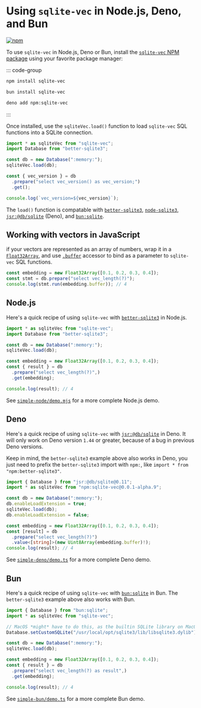 # Using `sqlite-vec` in Node.js, Deno, and Bun

[![npm](https://img.shields.io/npm/v/sqlite-vec.svg?color=green&logo=nodedotjs&logoColor=white)](https://www.npmjs.com/package/sqlite-vec)

To use `sqlite-vec` in Node.js, Deno or Bun, install the
[`sqlite-vec` NPM package](https://npmjs.com/package/sqlite-vec) using your
favorite package manager:

::: code-group

```bash [npm]
npm install sqlite-vec
```

```bash [Bun]
bun install sqlite-vec
```

```bash [Deno]
deno add npm:sqlite-vec
```

:::

Once installed, use the `sqliteVec.load()` function to load `sqlite-vec` SQL
functions into a SQLite connection.

```js
import * as sqliteVec from "sqlite-vec";
import Database from "better-sqlite3";

const db = new Database(":memory:");
sqliteVec.load(db);

const { vec_version } = db
  .prepare("select vec_version() as vec_version;")
  .get();

console.log(`vec_version=${vec_version}`);
```

The `load()` function is compatable with
[`better-sqlite3`](https://github.com/WiseLibs/better-sqlite3),
[`node-sqlite3`](https://github.com/TryGhost/node-sqlite3),
[`jsr:@db/sqlite`](https://jsr.io/@db/sqlite) (Deno), and
[`bun:sqlite`](https://bun.sh/docs/api/sqlite).

## Working with vectors in JavaScript

if your vectors are represented as an array of numbers, wrap it in a
[`Float32Array`](https://developer.mozilla.org/en-US/docs/Web/JavaScript/Reference/Global_Objects/Float32Array),
and use
[`.buffer`](https://developer.mozilla.org/en-US/docs/Web/JavaScript/Reference/Global_Objects/TypedArray/buffer)
accessor to bind as a parameter to `sqlite-vec` SQL functions.

```js
const embedding = new Float32Array([0.1, 0.2, 0.3, 0.4]);
const stmt = db.prepare("select vec_length(?)");
console.log(stmt.run(embedding.buffer)); // 4
```

## Node.js

Here's a quick recipe of using `sqlite-vec` with
[`better-sqlite3`](https://github.com/WiseLibs/better-sqlite3) in Node.js.

```js
import * as sqliteVec from "sqlite-vec";
import Database from "better-sqlite3";

const db = new Database(":memory:");
sqliteVec.load(db);

const embedding = new Float32Array([0.1, 0.2, 0.3, 0.4]);
const { result } = db
  .prepare("select vec_length(?)",)
  .get(embedding);

console.log(result); // 4

```

See
[`simple-node/demo.mjs`](https://github.com/asg017/sqlite-vec/blob/main/examples/simple-node/demo.mjs)
for a more complete Node.js demo.

## Deno

Here's a quick recipe of using `sqlite-vec` with
[`jsr:@db/sqlite`](https://jsr.io/@db/sqlite) in Deno. It will only work on Deno
version `1.44` or greater, because of a bug in previous Deno versions.

Keep in mind, the `better-sqlite3` example above also works in Deno, you just
need to prefix the `better-sqlite3` import with `npm:`, like
`import * from "npm:better-sqlite3"`.

```ts
import { Database } from "jsr:@db/sqlite@0.11";
import * as sqliteVec from "npm:sqlite-vec@0.0.1-alpha.9";

const db = new Database(":memory:");
db.enableLoadExtension = true;
sqliteVec.load(db);
db.enableLoadExtension = false;

const embedding = new Float32Array([0.1, 0.2, 0.3, 0.4]);
const [result] = db
  .prepare("select vec_length(?)")
  .value<[string]>(new Uint8Array(embedding.buffer)!);
console.log(result); // 4
```

See
[`simple-deno/demo.ts`](https://github.com/asg017/sqlite-vec/blob/main/examples/simple-deno/demo.ts)
for a more complete Deno demo.

## Bun

Here's a quick recipe of using `sqlite-vec` with
[`bun:sqlite`](https://bun.sh/docs/api/sqlite) in Bun. The `better-sqlite3`
example above also works with Bun.

```ts
import { Database } from "bun:sqlite";
import * as sqliteVec from "sqlite-vec";

// MacOS *might* have to do this, as the builtin SQLite library on MacOS doesn't allow extensions
Database.setCustomSQLite("/usr/local/opt/sqlite3/lib/libsqlite3.dylib");

const db = new Database(":memory:");
sqliteVec.load(db);

const embedding = new Float32Array([0.1, 0.2, 0.3, 0.4]);
const { result } = db
  .prepare("select vec_length(?) as result",)
  .get(embedding);

console.log(result); // 4

```

See
[`simple-bun/demo.ts`](https://github.com/asg017/sqlite-vec/blob/main/examples/simple-bun/demo.ts)
for a more complete Bun demo.
